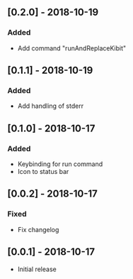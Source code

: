 ## [0.2.0] - 2018-10-19
### Added
- Add command "runAndReplaceKibit"

## [0.1.1] - 2018-10-19
### Added
- Add handling of stderr

## [0.1.0] - 2018-10-17
### Added
- Keybinding for run command
- Icon to status bar

## [0.0.2] - 2018-10-17
### Fixed
- Fix changelog

## [0.0.1] - 2018-10-17
- Initial release
